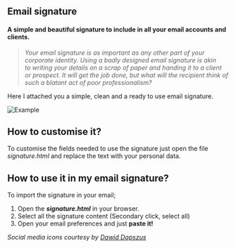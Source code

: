 ## Email signature

#### A simple and beautiful signature to include in all your email accounts and clients.

> *Your email signature is as important as any other part of your corporate identity. Using a badly designed email signature is akin to writing your details on a scrap of paper and handing it to a client or prospect. It will get the job done, but what will the recipient think of such a blatant act of poor professionalism?*


Here I attached you a simple, clean and a ready to use email signature.

![][image-1]

## How to customise it?

To customise the fields needed to use the signature just open the file *signature.html* and replace the text with your personal data. 

## How to use it in my email signature?

To import the signature in your email;

1. Open the ***signature.html*** in your browser.
2. Select all the signature content (Secondary click, select all)
3. Open your email preferences and just **paste it!**


*Social media icons courtesy by [Dawid Dapszus][1]*


[1]:	https://dribbble.com/shots/1209419-20-Social-Media-Icons-Freebie

[image-1]:	https://github.com/Ricowere/email_signature/blob/master/Assets/example_signature.png "Example"
